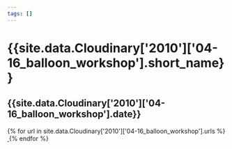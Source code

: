 ```yaml
---
tags: []
---
```

<div itemscope itemtype="http://schema.org/Photograph">
  <h1>{{site.data.Cloudinary['2010']['04-16_balloon_workshop'].short_name}}</h1>
  <h2 class="event-date">{{site.data.Cloudinary['2010']['04-16_balloon_workshop'].date}}</h2>
  {% for url in site.data.Cloudinary['2010']['04-16_balloon_workshop'].urls %}
    <a itemprop="image" class="swipebox" title="" href="{{ site.cloudinary.baseurl }}/{{ url }}">
      <img alt="" itemprop="thumbnailUrl" src="{{ site.cloudinary.baseurl }}/h_150/{{ url }}" />
      <meta itemprop="isFamilyFriendly" content="true" />
    </a>
  {% endfor %}
</div>
